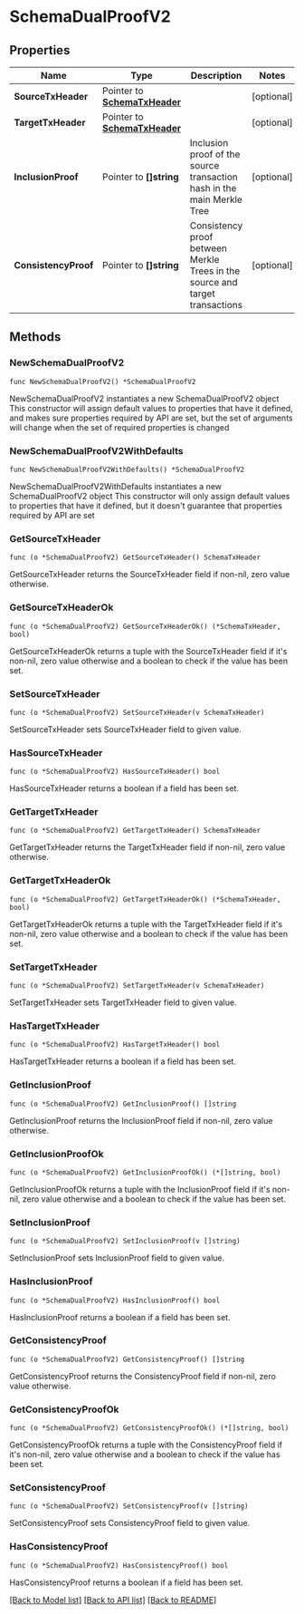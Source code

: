 # SchemaDualProofV2

## Properties

Name | Type | Description | Notes
------------ | ------------- | ------------- | -------------
**SourceTxHeader** | Pointer to [**SchemaTxHeader**](SchemaTxHeader.md) |  | [optional] 
**TargetTxHeader** | Pointer to [**SchemaTxHeader**](SchemaTxHeader.md) |  | [optional] 
**InclusionProof** | Pointer to **[]string** | Inclusion proof of the source transaction hash in the main Merkle Tree | [optional] 
**ConsistencyProof** | Pointer to **[]string** | Consistency proof between Merkle Trees in the source and target transactions | [optional] 

## Methods

### NewSchemaDualProofV2

`func NewSchemaDualProofV2() *SchemaDualProofV2`

NewSchemaDualProofV2 instantiates a new SchemaDualProofV2 object
This constructor will assign default values to properties that have it defined,
and makes sure properties required by API are set, but the set of arguments
will change when the set of required properties is changed

### NewSchemaDualProofV2WithDefaults

`func NewSchemaDualProofV2WithDefaults() *SchemaDualProofV2`

NewSchemaDualProofV2WithDefaults instantiates a new SchemaDualProofV2 object
This constructor will only assign default values to properties that have it defined,
but it doesn't guarantee that properties required by API are set

### GetSourceTxHeader

`func (o *SchemaDualProofV2) GetSourceTxHeader() SchemaTxHeader`

GetSourceTxHeader returns the SourceTxHeader field if non-nil, zero value otherwise.

### GetSourceTxHeaderOk

`func (o *SchemaDualProofV2) GetSourceTxHeaderOk() (*SchemaTxHeader, bool)`

GetSourceTxHeaderOk returns a tuple with the SourceTxHeader field if it's non-nil, zero value otherwise
and a boolean to check if the value has been set.

### SetSourceTxHeader

`func (o *SchemaDualProofV2) SetSourceTxHeader(v SchemaTxHeader)`

SetSourceTxHeader sets SourceTxHeader field to given value.

### HasSourceTxHeader

`func (o *SchemaDualProofV2) HasSourceTxHeader() bool`

HasSourceTxHeader returns a boolean if a field has been set.

### GetTargetTxHeader

`func (o *SchemaDualProofV2) GetTargetTxHeader() SchemaTxHeader`

GetTargetTxHeader returns the TargetTxHeader field if non-nil, zero value otherwise.

### GetTargetTxHeaderOk

`func (o *SchemaDualProofV2) GetTargetTxHeaderOk() (*SchemaTxHeader, bool)`

GetTargetTxHeaderOk returns a tuple with the TargetTxHeader field if it's non-nil, zero value otherwise
and a boolean to check if the value has been set.

### SetTargetTxHeader

`func (o *SchemaDualProofV2) SetTargetTxHeader(v SchemaTxHeader)`

SetTargetTxHeader sets TargetTxHeader field to given value.

### HasTargetTxHeader

`func (o *SchemaDualProofV2) HasTargetTxHeader() bool`

HasTargetTxHeader returns a boolean if a field has been set.

### GetInclusionProof

`func (o *SchemaDualProofV2) GetInclusionProof() []string`

GetInclusionProof returns the InclusionProof field if non-nil, zero value otherwise.

### GetInclusionProofOk

`func (o *SchemaDualProofV2) GetInclusionProofOk() (*[]string, bool)`

GetInclusionProofOk returns a tuple with the InclusionProof field if it's non-nil, zero value otherwise
and a boolean to check if the value has been set.

### SetInclusionProof

`func (o *SchemaDualProofV2) SetInclusionProof(v []string)`

SetInclusionProof sets InclusionProof field to given value.

### HasInclusionProof

`func (o *SchemaDualProofV2) HasInclusionProof() bool`

HasInclusionProof returns a boolean if a field has been set.

### GetConsistencyProof

`func (o *SchemaDualProofV2) GetConsistencyProof() []string`

GetConsistencyProof returns the ConsistencyProof field if non-nil, zero value otherwise.

### GetConsistencyProofOk

`func (o *SchemaDualProofV2) GetConsistencyProofOk() (*[]string, bool)`

GetConsistencyProofOk returns a tuple with the ConsistencyProof field if it's non-nil, zero value otherwise
and a boolean to check if the value has been set.

### SetConsistencyProof

`func (o *SchemaDualProofV2) SetConsistencyProof(v []string)`

SetConsistencyProof sets ConsistencyProof field to given value.

### HasConsistencyProof

`func (o *SchemaDualProofV2) HasConsistencyProof() bool`

HasConsistencyProof returns a boolean if a field has been set.


[[Back to Model list]](../README.md#documentation-for-models) [[Back to API list]](../README.md#documentation-for-api-endpoints) [[Back to README]](../README.md)


